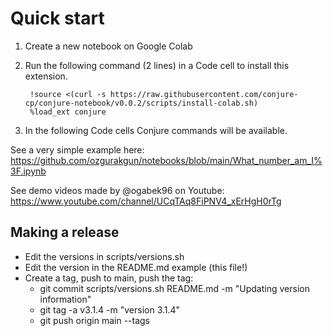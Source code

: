 # Quick start

1. Create a new notebook on Google Colab
2. Run the following command (2 lines) in a Code cell to install this extension.

        !source <(curl -s https://raw.githubusercontent.com/conjure-cp/conjure-notebook/v0.0.2/scripts/install-colab.sh)
        %load_ext conjure

3. In the following Code cells Conjure commands will be available.

See a very simple example here: https://github.com/ozgurakgun/notebooks/blob/main/What_number_am_I%3F.ipynb

See demo videos made by @ogabek96 on Youtube: https://www.youtube.com/channel/UCqTAq8FiPNV4_xErHgH0rTg


## Making a release

- Edit the versions in scripts/versions.sh
- Edit the version in the README.md example (this file!)
- Create a tag, push to main, push the tag:
    - git commit scripts/versions.sh README.md -m "Updating version information"
    - git tag -a v3.1.4 -m "version 3.1.4"
    - git push origin main --tags

